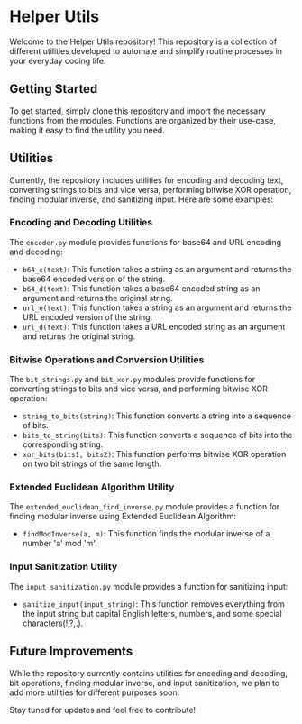 # Helper Utils

Welcome to the Helper Utils repository! This repository is a collection of different utilities developed to automate and simplify routine processes in your everyday coding life.

## Getting Started

To get started, simply clone this repository and import the necessary functions from the modules. Functions are organized by their use-case, making it easy to find the utility you need.

## Utilities

Currently, the repository includes utilities for encoding and decoding text, converting strings to bits and vice versa, performing bitwise XOR operation, finding modular inverse, and sanitizing input. Here are some examples:

### Encoding and Decoding Utilities

The `encoder.py` module provides functions for base64 and URL encoding and decoding:

- `b64_e(text)`: This function takes a string as an argument and returns the base64 encoded version of the string.
- `b64_d(text)`: This function takes a base64 encoded string as an argument and returns the original string.
- `url_e(text)`: This function takes a string as an argument and returns the URL encoded version of the string.
- `url_d(text)`: This function takes a URL encoded string as an argument and returns the original string.

### Bitwise Operations and Conversion Utilities

The `bit_strings.py` and `bit_xor.py` modules provide functions for converting strings to bits and vice versa, and performing bitwise XOR operation:

- `string_to_bits(string)`: This function converts a string into a sequence of bits.
- `bits_to_string(bits)`: This function converts a sequence of bits into the corresponding string.
- `xor_bits(bits1, bits2)`: This function performs bitwise XOR operation on two bit strings of the same length.

### Extended Euclidean Algorithm Utility

The `extended_euclidean_find_inverse.py` module provides a function for finding modular inverse using Extended Euclidean Algorithm:

- `findModInverse(a, m)`: This function finds the modular inverse of a number 'a' mod 'm'.

### Input Sanitization Utility

The `input_sanitization.py` module provides a function for sanitizing input:

- `sanitize_input(input_string)`: This function removes everything from the input string but capital English letters, numbers, and some special characters(!,?,.).

## Future Improvements

While the repository currently contains utilities for encoding and decoding, bit operations, finding modular inverse, and input sanitization, we plan to add more utilities for different purposes soon.

Stay tuned for updates and feel free to contribute!